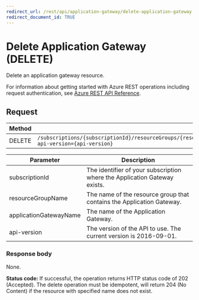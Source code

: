 ```yaml
---
redirect_url: /rest/api/application-gateway/delete-application-gateway
redirect_document_id: TRUE 
---
```

# Delete Application Gateway (DELETE)

Delete an application gateway resource.  

For information about getting started with Azure REST operations including request authentication, see [Azure REST API Reference](../../index.md).

## Request  
  
|Method|Request URI|  
|------------|-----------------|  
|DELETE|`/subscriptions/{subscriptionId}/resourceGroups/{resourceGroupName}/providers/Microsoft.Network/applicationGateways/{applicationGatewayName}?api-version={api-version}`|  

| Parameter | Description |
| --------- | ----------- |
| subscriptionId | The identifier of your subscription where the Application Gateway exists. |
| resourceGroupName | The name of the resource group that contains the Application Gateway. |
| applicationGatewayName | The name of the Application Gateway. |
| api-version | The version of the API to use. The current version is 2016-09-01. | 
  
### Response body  
 None.  
  
 **Status code:** If successful, the operation returns HTTP status code of 202 (Accepted). The delete operation must be idempotent, will return 204 (No Content) if the resource with specified name does not exist.
